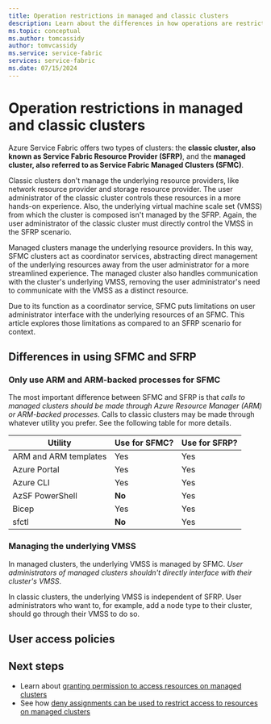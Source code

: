 ```yaml
---
title: Operation restrictions in managed and classic clusters
description: Learn about the differences in how operations are restricted between managed clusters and classic clusters.
ms.topic: conceptual
ms.author: tomcassidy
author: tomvcassidy
ms.service: service-fabric
services: service-fabric
ms.date: 07/15/2024
---
```


# Operation restrictions in managed and classic clusters

Azure Service Fabric offers two types of clusters: the **classic cluster, also known as Service Fabric Resource Provider (SFRP)**, and the **managed cluster, also referred to as Service Fabric Managed Clusters (SFMC)**.

Classic clusters don't manage the underlying resource providers, like network resource provider and storage resource provider. The user administrator of the classic cluster controls these resources in a more hands-on experience. Also, the underlying virtual machine scale set (VMSS) from which the cluster is composed isn't managed by the SFRP. Again, the user administrator of the classic cluster must directly control the VMSS in the SFRP scenario.

Managed clusters manage the underlying resource providers. In this way, SFMC clusters act as coordinator services, abstracting direct management of the underlying resources away from the user administrator for a more streamlined experience. The managed cluster also handles communication with the cluster's underlying VMSS, removing the user administrator's need to communicate with the VMSS as a distinct resource.

Due to its function as a coordinator service, SFMC puts limitations on user administrator interface with the underlying resources of an SFMC. This article explores those limitations as compared to an SFRP scenario for context.

## Differences in using SFMC and SFRP

### Only use ARM and ARM-backed processes for SFMC

The most important difference between SFMC and SFRP is that *calls to managed clusters should be made through Azure Resource Manager (ARM) or ARM-backed processes*. Calls to classic clusters may be made through whatever utility you prefer. See the following table for more details.

| Utility | Use for SFMC? | Use for SFRP? |
| - | - | - |
| ARM and ARM templates | Yes | Yes |
| Azure Portal | Yes | Yes |
| Azure CLI | Yes | Yes |
| AzSF PowerShell | **No** | Yes |
| Bicep | Yes | Yes |
| sfctl | **No** | Yes |

### Managing the underlying VMSS

In managed clusters, the underlying VMSS is managed by SFMC. *User administrators of managed clusters shouldn't directly interface with their cluster's VMSS*.

In classic clusters, the underlying VMSS is independent of SFRP. User administrators who want to, for example, add a node type to their cluster, should go through their VMSS to do so.

## User access policies

## Next steps

* Learn about [granting permission to access resources on managed clusters](how-to-managed-cluster-grant-access-other-resources.md)
* See how [deny assignments can be used to restrict access to resources on managed clusters](managed-cluster-deny-assignment.md)